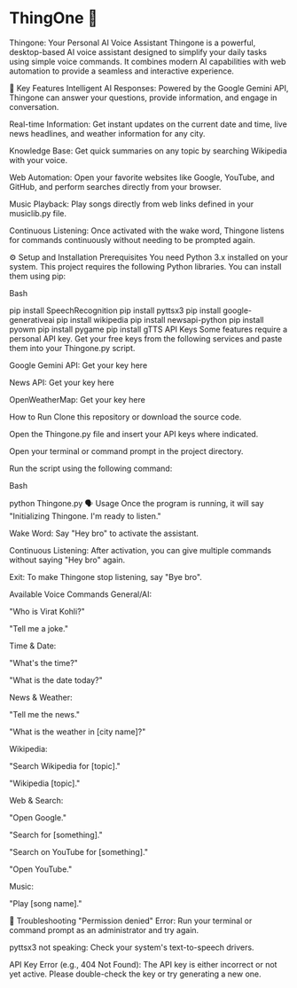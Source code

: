 # ThingOne 🤖

Thingone: Your Personal AI Voice Assistant
Thingone is a powerful, desktop-based AI voice assistant designed to simplify your daily tasks using simple voice commands. It combines modern AI capabilities with web automation to provide a seamless and interactive experience.

🚀 Key Features
Intelligent AI Responses: Powered by the Google Gemini API, Thingone can answer your questions, provide information, and engage in conversation.

Real-time Information: Get instant updates on the current date and time, live news headlines, and weather information for any city.

Knowledge Base: Get quick summaries on any topic by searching Wikipedia with your voice.

Web Automation: Open your favorite websites like Google, YouTube, and GitHub, and perform searches directly from your browser.

Music Playback: Play songs directly from web links defined in your musiclib.py file.

Continuous Listening: Once activated with the wake word, Thingone listens for commands continuously without needing to be prompted again.

⚙️ Setup and Installation
Prerequisites
You need Python 3.x installed on your system.
This project requires the following Python libraries. You can install them using pip:

Bash

pip install SpeechRecognition
pip install pyttsx3
pip install google-generativeai
pip install wikipedia
pip install newsapi-python
pip install pyowm
pip install pygame
pip install gTTS
API Keys
Some features require a personal API key. Get your free keys from the following services and paste them into your Thingone.py script.

Google Gemini API: Get your key here

News API: Get your key here

OpenWeatherMap: Get your key here

How to Run
Clone this repository or download the source code.

Open the Thingone.py file and insert your API keys where indicated.

Open your terminal or command prompt in the project directory.

Run the script using the following command:

Bash

python Thingone.py
🗣️ Usage
Once the program is running, it will say "Initializing Thingone. I'm ready to listen."

Wake Word: Say "Hey bro" to activate the assistant.

Continuous Listening: After activation, you can give multiple commands without saying "Hey bro" again.

Exit: To make Thingone stop listening, say "Bye bro".

Available Voice Commands
General/AI:

"Who is Virat Kohli?"

"Tell me a joke."

Time & Date:

"What's the time?"

"What is the date today?"

News & Weather:

"Tell me the news."

"What is the weather in [city name]?"

Wikipedia:

"Search Wikipedia for [topic]."

"Wikipedia [topic]."

Web & Search:

"Open Google."

"Search for [something]."

"Search on YouTube for [something]."

"Open YouTube."

Music:

"Play [song name]."

🐛 Troubleshooting
"Permission denied" Error: Run your terminal or command prompt as an administrator and try again.

pyttsx3 not speaking: Check your system's text-to-speech drivers.

API Key Error (e.g., 404 Not Found): The API key is either incorrect or not yet active. Please double-check the key or try generating a new one.
